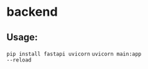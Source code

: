 # backend

## Usage:
<code>pip install fastapi uvicorn</code>
<code>uvicorn main:app --reload</code>
